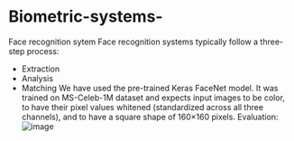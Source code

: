 # Biometric-systems-
Face recognition sytem
Face recognition systems typically follow a three-step process:
- Extraction
- Analysis
- Matching
We have used the pre-trained Keras FaceNet model. It was trained on MS-Celeb-1M dataset and expects input images to be color, to have their pixel values whitened (standardized across all three channels), and to have a square shape of 160×160 pixels.
Evaluation:
![image](https://github.com/Begimai11/Biometric-systems-/assets/133872151/bf8d0663-2c17-44ad-a0d7-4ab4d0e7f868)
